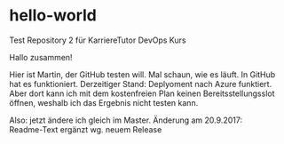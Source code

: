 # hello-world
Test Repository 2 für KarriereTutor DevOps Kurs

Hallo zusammen!

Hier ist Martin, der GitHub testen will. Mal schaun, wie es läuft.
In GitHub hat es funktioniert. 
Derzeitiger Stand: Deplyoment nach Azure funktiert. Aber dort kann ich mit dem
kostenfreien Plan keinen Bereitsstellungsslot öffnen, weshalb ich das Ergebnis
nicht testen kann.

Also: jetzt ändere ich gleich im Master.
Änderung am 20.9.2017:  
Readme-Text ergänzt wg. neuem Release
